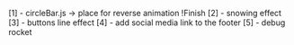 [1] - circleBar.js -> place for reverse animation !Finish
[2] - snowing effect 
[3] - buttons line effect
[4] - add social media link to the footer
[5] - debug rocket